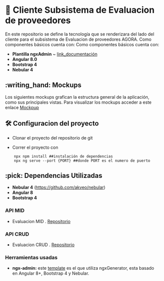 # :ledger: Cliente Subsistema de Evaluacion de proveedores
 En este repositorio se define la tecnología que se renderizara del lado del cliente para el subsistema de Evaluacion de proveedores AGORA. Como componentes básicos cuenta con:
Como componentes básicos cuenta con:
 * **Plantilla ngxAdmin** ~ [link_documentación](https://github.com/akveo/ngx-admin)
 * **Angular 8.0**
 * **Bootstrap 4**
 * **Nebular 4**

<summary><h2> :writing_hand: Mockups</h2></summary>
  Los siguientes mockups grafican la estructura general de la aplicación, como sus principales vistas.
  Para visualizar los mockups acceder a este enlace
  <a href="https://drive.google.com/file/d/1LR9DwzfaFSoEmWc4PWOIicGhS6XIxRrd/view?usp=sharing">Mockpup</a>

<summary><h2> 🛠️ Configuracion del proyecto</h2></summary>

  - Clonar el proyecto del repositorio de git

  - Correr el proyecto con
  ```shell
      npx npm install ##instalación de dependencias
      npx ng serve --port {PORT} ##donde PORT es el numero de puerto
  ```


<summary><h2> :pick: Dependencias Utilizadas</h2></summary>

  - **Nebular 4** (https://github.com/akveo/nebular) 
  - **Angular 8**
  - **Bootstrap 4** 

  ### API MID
  - Evaluacion MID . [Repositorio](https://github.com/udistrital/evaluacion_mid)
  
  ### API CRUD
  
   - Evaluacion CRUD . [Repositorio](https://github.com/udistrital/evaluacion_crud)
 
  ### Herramientas usadas
  - **ngx-admin:** este [template](https://github.com/akveo/ngx-admin) es el que utiliza ngxGenerator, esta basado en Angular 8+, Bootstrap 4 y Nebular.

